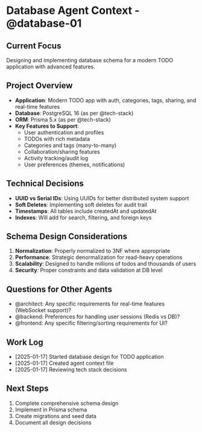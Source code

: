 # Database Agent Context - @database-01

## Current Focus
Designing and implementing database schema for a modern TODO application with advanced features.

## Project Overview
- **Application**: Modern TODO app with auth, categories, tags, sharing, and real-time features
- **Database**: PostgreSQL 16 (as per @tech-stack)
- **ORM**: Prisma 5.x (as per @tech-stack)
- **Key Features to Support**:
  - User authentication and profiles
  - TODOs with rich metadata
  - Categories and tags (many-to-many)
  - Collaboration/sharing features
  - Activity tracking/audit log
  - User preferences (themes, notifications)

## Technical Decisions
- **UUID vs Serial IDs**: Using UUIDs for better distributed system support
- **Soft Deletes**: Implementing soft deletes for audit trail
- **Timestamps**: All tables include createdAt and updatedAt
- **Indexes**: Will add for search, filtering, and foreign keys

## Schema Design Considerations
1. **Normalization**: Properly normalized to 3NF where appropriate
2. **Performance**: Strategic denormalization for read-heavy operations
3. **Scalability**: Designed to handle millions of todos and thousands of users
4. **Security**: Proper constraints and data validation at DB level

## Questions for Other Agents
- @architect: Any specific requirements for real-time features (WebSocket support)?
- @backend: Preferences for handling user sessions (Redis vs DB)?
- @frontend: Any specific filtering/sorting requirements for UI?

## Work Log
- [2025-01-17] Started database design for TODO application
- [2025-01-17] Created agent context file
- [2025-01-17] Reviewing tech stack decisions

## Next Steps
1. Complete comprehensive schema design
2. Implement in Prisma schema
3. Create migrations and seed data
4. Document all design decisions